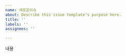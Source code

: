 ```yaml
---
name: 새로운이슈
about: Describe this issue template's purpose here.
title: ''
labels: ''
assignees: ''

---
```


내용

